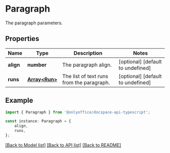 # Paragraph

The paragraph parameters.

## Properties

Name | Type | Description | Notes
------------ | ------------- | ------------- | -------------
**align** | **number** | The paragraph align. | [optional] [default to undefined]
**runs** | [**Array&lt;Run&gt;**](Run.md) | The list of text runs from the paragraph. | [optional] [default to undefined]

## Example

```typescript
import { Paragraph } from '@onlyoffice/docspace-api-typescript';

const instance: Paragraph = {
    align,
    runs,
};
```

[[Back to Model list]](../README.md#documentation-for-models) [[Back to API list]](../README.md#documentation-for-api-endpoints) [[Back to README]](../README.md)
